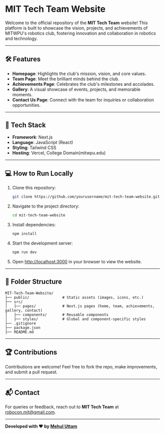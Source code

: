 # MIT Tech Team Website  

Welcome to the official repository of the **MIT Tech Team** website! This platform is built to showcase the vision, projects, and achievements of MITWPU's robotics club, fostering innovation and collaboration in robotics and technology.  

---

## 🛠️ Features  
- **Homepage**: Highlights the club's mission, vision, and core values.  
- **Team Page**: Meet the brilliant minds behind the club.  
- **Achievements Page**: Celebrates the club's milestones and accolades.  
- **Gallery**: A visual showcase of events, projects, and memorable moments.  
- **Contact Us Page**: Connect with the team for inquiries or collaboration opportunities.  

---

## 🚀 Tech Stack  
- **Framework**: Next.js  
- **Language**: JavaScript (React)  
- **Styling**: Tailwind CSS 
- **Hosting**: Vercel, College Domain(mitwpu.edu) 

---

## 💻 How to Run Locally  

1. Clone this repository:  
   ```bash  
   git clone https://github.com/yourusername/mit-tech-team-website.git  
   ```  

2. Navigate to the project directory:  
   ```bash  
   cd mit-tech-team-website  
   ```  

3. Install dependencies:  
   ```bash  
   npm install  
   ```  

4. Start the development server:  
   ```bash  
   npm run dev  
   ```  

5. Open [http://localhost:3000](http://localhost:3000) in your browser to view the website.  

---

## 📂 Folder Structure  
```plaintext  
MIT-Tech-Team-Website/  
├── public/               # Static assets (images, icons, etc.)  
├── src/  
│   ├── pages/            # Next.js pages (home, team, achievements, gallery, contact)  
│   ├── components/       # Reusable components  
│   ├── styles/           # Global and component-specific styles  
├── .gitignore  
├── package.json  
├── README.md  
```  

---

## 🏆 Contributions  
Contributions are welcome! Feel free to fork the repo, make improvements, and submit a pull request.  

---

## 📬 Contact  
For queries or feedback, reach out to **MIT Tech Team** at [robocon.mit@gmail.com](mailto:robocon.mit@gmail.com).  

---

**Developed with ❤️ by [Mehul Uttam](https://github.com/tallman1O)**  
